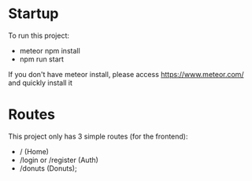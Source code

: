 # Startup

To run this project:
- meteor npm install
- npm run start

If you don't have meteor install, please access https://www.meteor.com/ and quickly install it

# Routes

This project only has 3 simple routes (for the frontend):

- / (Home)
- /login or /register (Auth)
- /donuts (Donuts);
